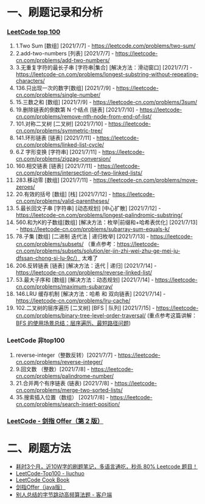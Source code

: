 # 一、刷题记录和分析

### [LeetCode top 100](https://leetcode-cn.com/problem-list/2cktkvj/) 

1. 1.Two Sum [数组] [2021/7/7] - https://leetcode.com/problems/two-sum/ 
2. 2.add-two-numbers [列表] [2021/7/7] - https://leetcode-cn.com/problems/add-two-numbers/
3. 3.无重复字符的最长子串 [字符串|集合] [解决方法：滑动窗口] [2021/7/7] -  https://leetcode-cn.com/problems/longest-substring-without-repeating-characters/
4. 136.只出现一次的数字[数组] [2021/7/9] - https://leetcode-cn.com/problems/single-number/
5. 15.三数之和 [数组] [2021/7/9] - https://leetcode-cn.com/problems/3sum/
6. 19.删除链表的倒数第 N 个结点 [链表] [2021/7/10] - https://leetcode-cn.com/problems/remove-nth-node-from-end-of-list/
7.  101.对称二叉树 [二叉树] [2021/7/10] -  https://leetcode-cn.com/problems/symmetric-tree/
8.  141.环形链表 [链表] [2021/7/11]  -  https://leetcode-cn.com/problems/linked-list-cycle/
9.  6.Z 字形变换 [字符串] [2021/7/11]  -  https://leetcode-cn.com/problems/zigzag-conversion/
10.  160.相交链表 [链表] [2021/7/11] - https://leetcode-cn.com/problems/intersection-of-two-linked-lists/
11.  283.移动零 [数组] [2021/7/11]  -  https://leetcode-cn.com/problems/move-zeroes/
12.  20.有效的括号 [数组] [栈] [2021/7/12]  -  https://leetcode-cn.com/problems/valid-parentheses/
13. 5.最长回文子串 [字符串] [动态规划] [中心扩散] [2021/7/12]  -  https://leetcode-cn.com/problems/longest-palindromic-substring/
14.  560.和为K的子数组[数组] [解决方法：枚举|前缀和+哈希表优化] [2021/7/13] - https://leetcode-cn.com/problems/subarray-sum-equals-k/
15. 78.子集 [数组] [二进制 迭代法 | 递归枚举] [2021/7/13]  -  https://leetcode-cn.com/problems/subsets/    （重点参考：https://leetcode-cn.com/problems/subsets/solution/er-jin-zhi-wei-zhu-ge-mei-ju-dfssan-chong-si-lu-9c/） 太难了
16.  206.反转链表 [链表] [解决方法：迭代 | 递归] [2021/7/14]  -  https://leetcode-cn.com/problems/reverse-linked-list/
17.  53.最大子序和 [数组] [解决方法：动态规划] [2021/7/14]  -  https://leetcode-cn.com/problems/maximum-subarray/
18.  146.LRU 缓存机制 [解决方法：哈希 和 双向链表] [2021/7/14]  -  https://leetcode-cn.com/problems/lru-cache/
19.  102.二叉树的层序遍历 [二叉树] [BFS | 队列] [2021/7/15]  -  https://leetcode-cn.com/problems/binary-tree-level-order-traversal/  (重点参考这篇讲解：[BFS 的使用场景总结：层序遍历、最短路径问题](https://leetcode-cn.com/problems/binary-tree-level-order-traversal/solution/bfs-de-shi-yong-chang-jing-zong-jie-ceng-xu-bian-l/))





### LeetCode 非top100

1. reverse-integer（整数反转）[2021/7/7] - https://leetcode-cn.com/problems/reverse-integer/
2. 9.回文数 （整数）[2021/7/8] - https://leetcode-cn.com/problems/palindrome-number/
3.  21.合并两个有序链表 (链表) [2021/7/8] - https://leetcode-cn.com/problems/merge-two-sorted-lists/
4. 35.搜索插入位置（数组） [2021/7/8]  -  https://leetcode-cn.com/problems/search-insert-position/ 





### [LeetCode - 剑指 Offer（第 2 版）](https://leetcode-cn.com/problem-list/xb9nqhhg/)





# 二、刷题方法

* [耗时3个月，近10W字的刷题笔记，多语言通吃，秒杀 80% Leetcode 题目！](https://juejin.cn/post/6962491739500183588?share_token=e44595f9-2f92-4f1c-b08b-0c72cd5360c4)
* [LeetCode-Top100 - liuchuo](https://github.com/liuchuo/LeetCode-Top100)
* [LeetCode Cook Book](https://books.halfrost.com/leetcode/)
* [剑指Offer（java版）](https://github.com/todorex/Coding-Interviews)
* [别人总结的字节跳动高频算法题 - 客户端](https://github.com/afatcoder/LeetcodeTop/blob/master/bytedance/client.md)